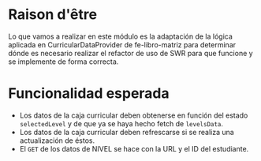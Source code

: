 # Raison d'être
Lo que vamos a realizar en este módulo es la adaptación de la lógica aplicada en CurricularDataProvider de fe-libro-matriz para determinar dónde es necesario realizar el refactor de uso de SWR para que funcione y se implemente de forma correcta.

# Funcionalidad esperada
- Los datos de la caja curricular deben obtenerse en función del estado `selectedLevel` y de que ya se haya hecho fetch de `levelsData`.
- Los datos de la caja curricular deben refrescarse si se realiza una actualización de éstos.
- El `GET` de los datos de NIVEL se hace con la URL y el ID del estudiante.